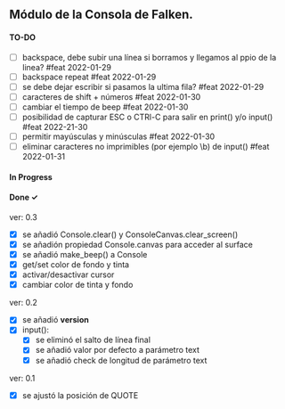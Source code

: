 ## Módulo de la Consola de Falken.

#### TO-DO

- [ ] backspace, debe subir una línea si borramos y llegamos al ppio de la
  linea? #feat 2022-01-29  
- [ ] backspace repeat #feat 2022-01-29  
- [ ] se debe dejar escribir si pasamos la ultima fila? #feat 2022-01-29  
- [ ] caracteres de shift + números #feat 2022-01-30  
- [ ] cambiar el tiempo de beep #feat 2022-01-30
- [ ] posibilidad de capturar ESC o CTRl-C para salir en print() y/o input() #feat 2022-21-30  
- [ ] permitir mayúsculas y minúsculas #feat 2022-01-30
- [ ] eliminar caracteres no imprimibles (por ejemplo \b) de input()  #feat 2022-01-31

#### In Progress  

#### Done ✓  

ver: 0.3  
- [x] se añadió Console.clear() y ConsoleCanvas.clear_screen()  
- [x] se añadión propiedad Console.canvas para acceder al surface  
- [x] se añadió make_beep() a Console  
- [x] get/set color de fondo y tinta  
- [x] activar/desactivar cursor
- [x] cambiar color de tinta y fondo

ver: 0.2  
- [x] se añadió __version__  
- [x] input():  
  - [x] se eliminó el salto de línea final  
  - [x] se añadió valor por defecto a parámetro text  
  - [x] se añadió check de longitud de parámetro text  

ver: 0.1  
- [x] se ajustó la posición de QUOTE  


